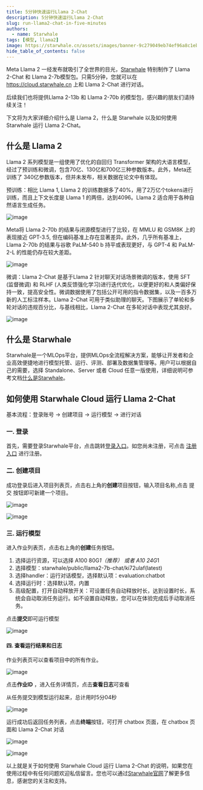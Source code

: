 ```yaml
---
title: 5分钟快速运行Llama 2-Chat
description: 5分钟快速运行Llama 2-Chat
slug: run-llama2-chat-in-five-minutes
authors:
  - name: Starwhale
tags: [模型, llama2]
image: https://starwhale.cn/assets/images/banner-9c279049eb74ef96a8c1eb6ac3636360.jpg
hide_table_of_contents: false
---
```


Meta Llama 2 一经发布就吸引了全世界的目光，[Starwhale](https://starwhale.cn/) 特别制作了 Llama 2-Chat 和 Llama 2-7b模型包。只需5分钟，您就可以在 <https://cloud.starwhale.cn> 上和 Llama 2-Chat 进行对话。

后续我们也将提供Llama 2-13b 和 Llama 2-70b 的模型包，感兴趣的朋友们请持续关注！

下文将为大家详细介绍什么是 Llama 2，什么是 Starwhale 以及如何使用 Starwhale 运行 Llama 2-Chat。

## 什么是 Llama 2

Llama 2 系列模型是一组使用了优化的自回归 Transformer 架构的大语言模型，经过了预训练和微调，包含70亿、130亿和700亿三种参数版本。此外，Meta还训练了 340亿参数版本，但并未发布，相关数据在论文中有体现。

预训练：相比 Llama 1, Llama 2 的训练数据多了40%，用了2万亿个tokens进行训练，而且上下文长度是 Llama 1 的两倍，达到4096。Llama 2 适合用于各种自然语言生成任务。

![image](https://starwhale-examples.oss-cn-beijing.aliyuncs.com/docs/blog/llama2/cmp1-2.png)

Meta将 Llama 2-70b 的结果与闭源模型进行了比较，在 MMLU 和 GSM8K 上的表现接近 GPT-3.5, 但在编码基准上存在显著差异。此外，几乎所有基准上， Llama 2-70b 的结果与谷歌 PaLM-540 b 持平或表现更好，与 GPT-4 和 PaLM-2-L 的性能仍存在较大差距。

![image](https://starwhale-examples.oss-cn-beijing.aliyuncs.com/docs/blog/llama2/evaluation.png)

微调：Llama 2-Chat 是基于Llama 2 针对聊天对话场景微调的版本，使用 SFT (监督微调) 和 RLHF (人类反馈强化学习)进行迭代优化，以便更好的和人类偏好保持一致，提高安全性。微调数据使用了包括公开可用的指令数据集，以及一百多万新的人工标注样本。Llama 2-Chat 可用于类似助理的聊天。下图展示了单轮和多轮对话的违规百分比，与基线相比，Llama 2-Chat 在多轮对话中表现尤其良好。

![image](https://starwhale-examples.oss-cn-beijing.aliyuncs.com/docs/blog/llama2/voliation.png)

## 什么是 Starwhale

Starwhale是一个MLOps平台，提供MLOps全流程解决方案，能够让开发者和企业高效便捷地进行模型托管、运行、评测、部署及数据集管理等。用户可以根据自己的需要，选择 Standalone、Server 或者 Cloud 任意一版使用，详细说明可参考文档[什么是Starwhale](https://starwhale.cn/docs/)。

## 如何使用 Starwhale Cloud 运行 Llama 2-Chat

基本流程：登录账号 → 创建项目 → 运行模型 → 进行对话

### **一. 登录**

首先，需要登录Starwhale平台，点击跳转[登录入口](https://cloud.starwhale.cn/login?lang=zh)。如您尚未注册，可点击 [注册入口](https://cloud.starwhale.cn/signup) 进行注册。

### **二. 创建项目**

成功登录后进入项目列表页，点击右上角的**创建**项目按钮，输入项目名称,点击 提交 按钮即可新建一个项目。

![image](https://starwhale-examples.oss-cn-beijing.aliyuncs.com/docs/blog/llama2/project-list.png)

![image](https://starwhale-examples.oss-cn-beijing.aliyuncs.com/docs/blog/llama2/project-create.png)

### **三. 运行模型**

进入作业列表页，点击右上角的**创建**任务按钮。

 1) 选择运行资源，可以选择 A100 80G*1（推荐） 或者 A10 24G*1
 2) 选择模型：starwhale/public/llama2-7b-chat/ki72ulaf(latest)
 3) 选择handler：运行对话模型，选择默认项：evaluation:chatbot
 4) 选择运行时：选择默认项，内置
 5) 高级配置，打开自动释放开关：可设置任务自动释放时长，达到设置时长，系统会自动取消任务运行。如不设置自动释放，您可以在体验完成后手动取消任务。

点击**提交**即可运行模型

![image](https://starwhale-examples.oss-cn-beijing.aliyuncs.com/docs/blog/llama2/evaluation-create.png)

#### **四. 查看运行结果和日志**

作业列表页可以查看项目中的所有作业。

![image](https://starwhale-examples.oss-cn-beijing.aliyuncs.com/docs/blog/llama2/job-list.png)

点击**作业ID** ，进入任务详情页，点击**查看日志**可查看

从任务提交到模型运行起来，总计用时5分04秒

![image](https://starwhale-examples.oss-cn-beijing.aliyuncs.com/docs/blog/llama2/log.png)

运行成功后返回任务列表，点击**终端**按钮，可打开 chatbox 页面，在 chatbox 页面和 Llama 2-Chat 对话

![image](https://starwhale-examples.oss-cn-beijing.aliyuncs.com/docs/blog/llama2/job-list.png)

![image](https://starwhale-examples.oss-cn-beijing.aliyuncs.com/docs/blog/llama2/chatbot.png)

以上就是关于如何使用 Starwhale Cloud 运行 Llama 2-Chat 的说明，如果您在使用过程中有任何问题欢迎私信留言。您也可以通过[Starwhale官网](https://starwhale.cn/)了解更多信息，感谢您的关注和支持。

